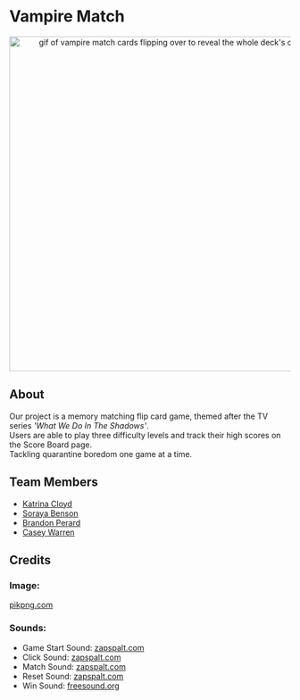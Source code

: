 # Vampire Match
<p align="center">
  <img align="center" width="600" height="auto" src="https://user-images.githubusercontent.com/74790499/122813512-e3d90280-d287-11eb-8ce0-3b79292a3ced.gif" alt="gif of vampire match cards flipping over to reveal the whole deck's card front" />
</p>

## About
Our project is a memory matching flip card game, themed after the TV series *'What We Do In The Shadows'*.<br> 
Users are able to play three difficulty levels and track their high scores on the Score Board page. <br>
Tackling quarantine boredom one game at a time.

## Team Members
- [Katrina Cloyd](https://www.linkedin.com/in/katrinacloyd/)
- [Soraya Benson](https://www.linkedin.com/in/soraya-benson/)
- [Brandon Perard](https://www.linkedin.com/in/brandonperard/)
- [Casey Warren](https://www.linkedin.com/in/casey-maynah-warren/)

## Credits
### Image:
[pikpng.com](https://www.pikpng.com/pngvi/iTbJib_blood-spatter-png-gunshot-blood-splatter-transparent-clipart/)

### Sounds:
- Game Start Sound:
[zapspalt.com](https://www.zapsplat.com/music/designed-cinematic-impact-hit-dark-heavy-and-metallic-with-a-scary-vibe-1/)
- Click Sound:
[zapspalt.com](https://www.zapsplat.com/music/multimedia-click-1/)
- Match Sound:
[zapspalt.com](https://www.zapsplat.com/music/horror-hit-violin-stab-with-reverb-great-for-creating-shock-jump-scare-1/)
- Reset Sound:
[zapspalt.com](https://www.zapsplat.com/music/action-enter-spacy/)
- Win Sound:
[freesound.org](https://freesound.org/people/Fupicat/sounds/521642/)
